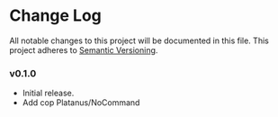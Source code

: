 # Change Log
All notable changes to this project will be documented in this file.
This project adheres to [Semantic Versioning](http://semver.org/).

### v0.1.0

* Initial release.
* Add cop Platanus/NoCommand
